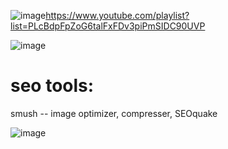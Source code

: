 ![image](https://github.com/atiq-shumon/seo_viral_search_keyword_page_rank_google_chrome_extention_produc_tools/assets/21005669/89b64cf8-6e0e-46e1-bda1-a86f83e2b44e)https://www.youtube.com/playlist?list=PLcBdpFpZoG6talFxFDv3piPmSIDC90UVP

![image](https://github.com/atiq-shumon/seo_viral_search_keyword_page_rank_google_chrome_extention_produc_tools/assets/21005669/2ecfa582-0487-4ef9-bca2-861e3a702546)

seo tools:
=====================
smush -- image optimizer, compresser, SEOquake

![image](https://github.com/atiq-shumon/seo_viral_search_keyword_page_rank_google_chrome_extention_produc_tools/assets/21005669/ae310eaf-5273-43fc-bd48-c13a86b3c1dc)
